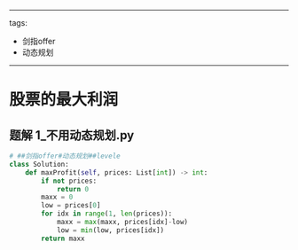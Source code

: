 
---
tags:
  - 剑指offer
  - 动态规划
---

# 股票的最大利润

## 题解 1_不用动态规划.py

```.py
# ##剑指offer#动态规划##levele
class Solution:
    def maxProfit(self, prices: List[int]) -> int:
        if not prices:
            return 0
        maxx = 0
        low = prices[0]
        for idx in range(1, len(prices)):
            maxx = max(maxx, prices[idx]-low)
            low = min(low, prices[idx])
        return maxx

```



